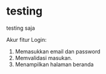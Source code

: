 # testing
testing saja

Akur fitur Login:
1. Memasukkan email dan password
2. Memvalidasi masukan.
3. Menampilkan halaman beranda
